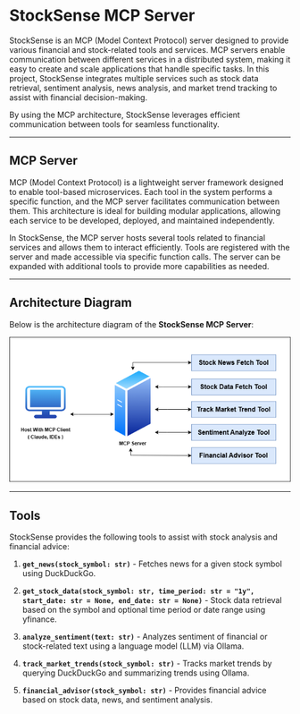 # StockSense MCP Server

StockSense is an MCP (Model Context Protocol) server designed to provide various financial and stock-related tools and services. MCP servers enable communication between different services in a distributed system, making it easy to create and scale applications that handle specific tasks. In this project, StockSense integrates multiple services such as stock data retrieval, sentiment analysis, news analysis, and market trend tracking to assist with financial decision-making.

By using the MCP architecture, StockSense leverages efficient communication between tools for seamless functionality.

---

## MCP Server

MCP (Model Context Protocol) is a lightweight server framework designed to enable tool-based microservices. Each tool in the system performs a specific function, and the MCP server facilitates communication between them. This architecture is ideal for building modular applications, allowing each service to be developed, deployed, and maintained independently.

In StockSense, the MCP server hosts several tools related to financial services and allows them to interact efficiently. Tools are registered with the server and made accessible via specific function calls. The server can be expanded with additional tools to provide more capabilities as needed.

---

## Architecture Diagram

Below is the architecture diagram of the **StockSense MCP Server**:

![MCP Server Architecture](./mcp-server-architecture.png)

---

## Tools

StockSense provides the following tools to assist with stock analysis and financial advice:

1. **`get_news(stock_symbol: str)`** - Fetches news for a given stock symbol using DuckDuckGo.
2. **`get_stock_data(stock_symbol: str, time_period: str = "1y", start_date: str = None, end_date: str = None)`** - Stock data retrieval based on the symbol and optional time period or date range using yfinance.
3. **`analyze_sentiment(text: str)`** - Analyzes sentiment of financial or stock-related text using a language model (LLM) via Ollama.

4. **`track_market_trends(stock_symbol: str)`** - Tracks market trends by querying DuckDuckGo and summarizing trends using Ollama.

5. **`financial_advisor(stock_symbol: str)`** - Provides financial advice based on stock data, news, and sentiment analysis.
